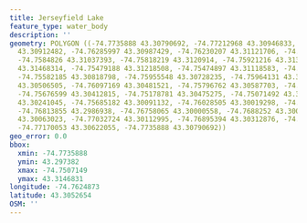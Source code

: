 ```yaml
---
title: Jerseyfield Lake
feature_type: water_body
description: ''
geometry: POLYGON ((-74.7735888 43.30790692, -74.77212968 43.30946833, -74.77045598
  43.30912482, -74.76285997 43.30987429, -74.76230207 43.31121706, -74.76088586 43.31131074,
  -74.7584826 43.31037393, -74.75818219 43.3120914, -74.75921216 43.31343412, -74.7573668
  43.31468314, -74.75479188 43.31218508, -74.75474897 43.31118583, -74.75582185 43.3103427,
  -74.75582185 43.30818798, -74.75955548 43.30728235, -74.75964131 43.30662654, -74.76200166
  43.30506505, -74.76097169 43.30481521, -74.75796762 43.30587703, -74.75633683 43.30562719,
  -74.75676599 43.30412815, -74.75178781 43.30475275, -74.75071492 43.3038783, -74.75088658
  43.30241045, -74.75685182 43.30091132, -74.76028505 43.30019298, -74.76650777 43.29738199,
  -74.76813855 43.2986938, -74.76758065 43.30000558, -74.7688252 43.30084886, -74.77019849
  43.30063023, -74.77032724 43.30112995, -74.76895394 43.30312876, -74.76989808 43.3049089,
  -74.77170053 43.30622055, -74.7735888 43.30790692))
geo_error: 0.0
bbox:
  xmin: -74.7735888
  ymin: 43.297382
  xmax: -74.7507149
  ymax: 43.3146831
longitude: -74.7624873
latitude: 43.3052654
OSM: ''
---
```

